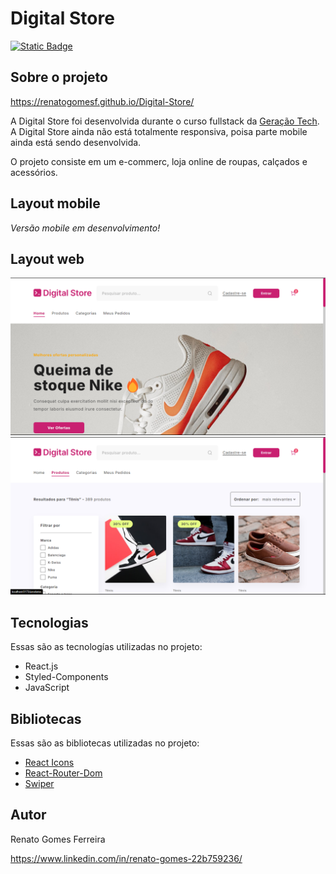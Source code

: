 # Digital Store

[![Static Badge](https://img.shields.io/badge/Licen%C3%A7a-MIT-green)](https://github.com/renatogomesf/Digital-Store/blob/master/LICENSE)

## Sobre o projeto

https://renatogomesf.github.io/Digital-Store/

A Digital Store foi desenvolvida durante o curso fullstack da [Geração Tech](https://geracaotech.iel-ce.org.br/). A Digital Store ainda não está totalmente responsiva, poisa parte mobile ainda está sendo desenvolvida.

O projeto consiste em um e-commerc, loja online de roupas, calçados e acessórios.

## Layout mobile
_Versão mobile em desenvolvimento!_

## Layout web

![web 1](https://github.com/renatogomesf/imagens-projetos/blob/main/imagens/drip%20store/web-1.png?raw=true) ![web 2](https://github.com/renatogomesf/imagens-projetos/blob/main/imagens/drip%20store/web-2.png?raw=true)

## Tecnologias
Essas são as tecnologías utilizadas no projeto:

* React.js
* Styled-Components
* JavaScript

## Bibliotecas
Essas são as bibliotecas utilizadas no projeto:

* [React Icons](https://react-icons.github.io/react-icons/)
* [React-Router-Dom](https://reactrouter.com/en/main)
* [Swiper](https://swiperjs.com/element)

## Autor

Renato Gomes Ferreira

https://www.linkedin.com/in/renato-gomes-22b759236/
